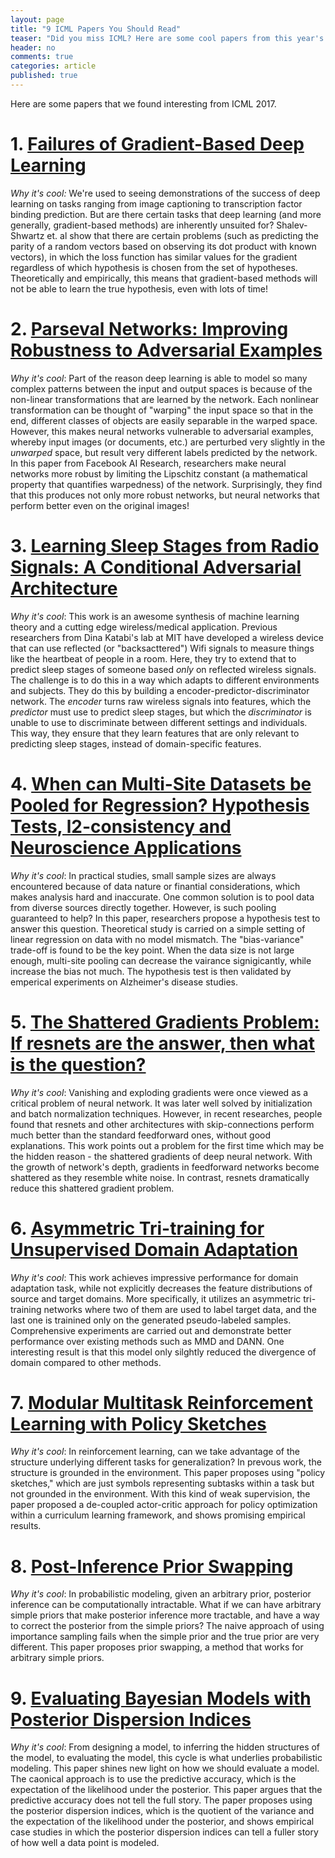 ```yaml
---
layout: page
title: "9 ICML Papers You Should Read"
teaser: "Did you miss ICML? Here are some cool papers from this year's conference."
header: no
comments: true
categories: article
published: true
---
```


Here are some papers that we found interesting from ICML 2017.

# 1. [Failures of Gradient-Based Deep Learning](https://arxiv.org/abs/1703.07950)

*Why it's cool:* We're used to seeing demonstrations of the success of deep learning on tasks ranging from image captioning to transcription factor binding prediction. But are there certain tasks that deep learning (and more generally, gradient-based methods) are inherently unsuited for? Shalev-Shwartz et. al show that there are certain problems (such as predicting the parity of a random vectors based on observing its dot product with known vectors), in which the loss function has similar values for the gradient regardless of which hypothesis is chosen from the set of hypotheses. Theoretically and empirically, this means that gradient-based methods will not be able to learn the true hypothesis, even with lots of time!

# 2. [Parseval Networks: Improving Robustness to Adversarial Examples](https://arxiv.org/abs/1704.08847)

*Why it's cool*: Part of the reason deep learning is able to model so many complex patterns between the input and output spaces is because of the non-linear transformations that are learned by the network. Each nonlinear transformation can be thought of "warping" the input space so that in the end, different classes of objects are easily separable in the warped space. However, this makes neural networks vulnerable to adversarial examples, whereby input images (or documents, etc.) are perturbed very slightly in the _unwarped_ space, but result very different labels predicted by the network. In this paper from Facebook AI Research, researchers make neural networks more robust by limiting the Lipschitz constant (a mathematical property that quantifies warpedness) of the network. Surprisingly, they find that this produces not only more robust networks, but neural networks that perform better even on the original images!

 # 3. [Learning Sleep Stages from Radio Signals: A Conditional Adversarial Architecture](http://sleep.csail.mit.edu/files/rfsleep-paper.pdf)

*Why it's cool*: This work is an awesome synthesis of machine learning theory and a cutting edge wireless/medical application. Previous researchers from Dina Katabi's lab at MIT have developed a wireless device that can use reflected (or "backsacttered") Wifi signals to measure things like the heartbeat of people in a room. Here, they try to extend that to predict sleep stages of someone based _only_ on reflected wireless signals. The challenge is to do this in a way which adapts to different environments and subjects. They do this by building a encoder-predictor-discriminator network. The _encoder_ turns raw wireless signals into features, which the _predictor_ must use to predict sleep stages, but which the _discriminator_ is unable to use to discriminate between different settings and individuals. This way, they ensure that they learn features that are only relevant to predicting sleep stages, instead of domain-specific features.

 # 4. [When can Multi-Site Datasets be Pooled for Regression? Hypothesis Tests, l2-consistency and Neuroscience Applications](http://proceedings.mlr.press/v70/zhou17c/zhou17c.pdf)

*Why it's cool*: In practical studies, small sample sizes are always encountered because of data nature or finantial considerations, which makes analysis hard and inaccurate. One common solution is to pool data from diverse sources directly together. However, is such pooling guaranteed to help? In this paper, researchers propose a hypothesis test to answer this question. Theoretical study is carried on a simple setting of linear regression on data with no model mismatch. The "bias-variance" trade-off is found to be the key point. When the data size is not large enough, multi-site pooling can decrease the vairance signigicantly, while increase the bias not much. The hypothesis test is then validated by emperical experiments on Alzheimer's disease studies.

 # 5. [The Shattered Gradients Problem: If resnets are the answer, then what is the question?](https://arxiv.org/pdf/1702.08591.pdf)

*Why it's cool*: Vanishing and exploding gradients were once viewed as a critical problem of neural network. It was later well solved by initialization and batch normalization techniques. However, in recent researches, people found that resnets and other architectures with skip-connections perform much better than the standard feedforward ones, without good explanations. This work points out a problem for the first time which may be the hidden reason - the shattered gradients of deep neural network. With the growth of network's depth, gradients in feedforward networks become shattered as they resemble white noise. In contrast, resnets dramatically reduce this shattered gradient problem.

 # 6. [Asymmetric Tri-training for Unsupervised Domain Adaptation](https://arxiv.org/pdf/1702.08400.pdf)

*Why it's cool*: This work achieves impressive performance for domain adaptation task, while not explicitly decreases the feature distributions of source and target domains. More specifically, it utilizes an asymmetric tri-training networks where two of them are used to label target data, and the last one is trainined only on the generated pseudo-labeled samples. Comprehensive experiments are carried out and demonstrate better performance over existing methods such as MMD and DANN. One interesting result is that this model only silghtly reduced the divergence of domain compared to other methods.

# 7. [Modular Multitask Reinforcement Learning with Policy Sketches](https://arxiv.org/abs/1611.01796) 
*Why it's cool*: In reinforcement learning, can we take advantage of the structure underlying different tasks for generalization? In prevous work, the structure is grounded in the environment. This paper proposes using "policy sketches," which are just symbols representing subtasks within a task but not grounded in the environment. With this kind of weak supervision, the paper proposed a de-coupled actor-critic approach for policy optimization within a curriculum learning framework, and shows promising empirical results. 

# 8. [Post-Inference Prior Swapping](https://arxiv.org/abs/1606.00787) 
*Why it's cool*: In probabilistic modeling, given an arbitrary prior, posterior inference can be computationally intractable. What if we can have arbitrary simple priors that make posterior inference more tractable, and have a way to correct the posterior from the simple priors? The naive approach of using importance sampling fails when the simple prior and the true prior are very different. This paper proposes prior swapping, a method that works for arbitrary simple priors. 

# 9. [Evaluating Bayesian Models with Posterior Dispersion Indices](http://proceedings.mlr.press/v70/kucukelbir17a/kucukelbir17a.pdf) 
*Why it's cool*: From designing a model, to inferring the hidden structures of the model, to evaluating the model, this cycle is what underlies probabilistic modeling. This paper shines new light on how we should evaluate a model. The caonical approach is to use the predictive accuracy, which is the expectation of the likelihood under the posterior. This paper argues that the predictive accuracy does not tell the full story. The paper proposes using the posterior dispersion indices, which is the quotient of the variance and the expectation of the likelihood under the posterior, and shows empirical case studies in which the posterior dispersion indices can tell a fuller story of how well a data point is modeled.

  
